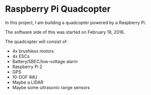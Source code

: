 # Raspberry Pi Quadcopter

In this project, I am building a quadcopter powered by a Raspberry Pi.

The software side of this was started on February 18, 2016.

The quadcopter will consist of:
* 4x brushless motors
* 4x ESCs
* Battery/SBEC/low-voltage alarm
* Raspberry Pi 2
* GPS
* 10-DOF IMU
* Maybe a LIDAR
* Maybe some ultrasonic range sensors



